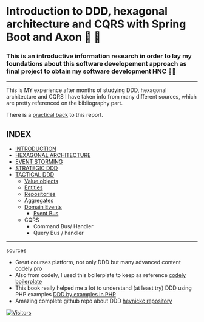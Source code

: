 # Introduction to DDD, hexagonal architecture and CQRS with Spring Boot and Axon  👶 📖

### This is an introductive information research in order to lay my foundations about this software developement approach as final project to obtain my software development HNC 👨‍🎓
-----
This is MY experience after months of studying DDD, hexagonal architecture and CQRS
I have taken info from many different sources, which are pretty referenced on the bibliography part.

There is a [practical back](https://github.com/jmiquis/TFG-DDD-demo) to this report. 


INDEX
-----


- [INTRODUCTION](https://jmiquis.github.io/TFG-DDD-Theoretical/introduction)
- [HEXAGONAL ARCHITECTURE](https://jmiquis.github.io/TFG-DDD-Theoretical/hexagonal-architecture)
- [EVENT STORMING](https://jmiquis.github.io/TFG-DDD-Theoretical/event-storm)
- [STRATEGIC DDD](https://jmiquis.github.io/TFG-DDD-Theoretical/strategic-DDD)
- [TACTICAL DDD](https://jmiquis.github.io/TFG-DDD-Theoretical/tactical-DDD)
    - [Value objects](https://jmiquis.github.io/TFG-DDD-Theoretical/value-objects)
    - [Entities](https://jmiquis.github.io/TFG-DDD-Theoretical/entities)
    - [Repositories](https://jmiquis.github.io/TFG-DDD-Theoretical/repositories)
    - [Aggregates](https://jmiquis.github.io/TFG-DDD-Theoretical/aggregates)
    - [Domain Events](https://jmiquis.github.io/TFG-DDD-Theoretical/domain-events)
      - [Event Bus](https://jmiquis.github.io/TFG-DDD-Theoretical/event-bus)
    - CQRS
      - Command Bus/ Handler
      - Query Bus / handler    

-----

sources

- Great courses platform, not only DDD but many advanced content [codely pro](https://codely.com/)
- Also from codely, I used this boilerplate to keep as reference [codely boilerplate](https://github.com/CodelyTV/java-ddd-skeleton)
- This book really helped me a lot to understand (at least try) DDD using PHP examples [DDD by examples in PHP](https://www.amazon.es/Domain-Driven-Design-PHP-Carlos-Buenosvinos/dp/1787284948)
- Amazing complete github repo about DDD [heynickc repository](https://github.com/heynickc/awesome-ddd)

[![Visitors](https://api.visitorbadge.io/api/visitors?path=https%3A%2F%2Fgithub.com%2Fjmiquis%2FTFG-Theoretical&countColor=%23263759)](https://visitorbadge.io/status?path=https%3A%2F%2Fgithub.com%2Fjmiquis%2FTFG-Theoretical)
